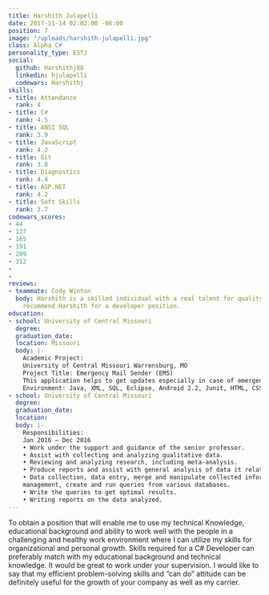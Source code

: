 ```yaml
---
title: Harshith Julapelli
date: 2017-11-14 02:02:00 -06:00
position: 7
image: "/uploads/harshith-julapelli.jpg"
class: Alpha C#
personality_type: ESTJ
social:
  github: Harshithj88
  linkedin: hjulapelli
  codewars: Harshithj
skills:
- title: Attendance
  rank: 4
- title: C#
  rank: 4.5
- title: ANSI SQL
  rank: 3.9
- title: JavaScript
  rank: 4.2
- title: Git
  rank: 3.8
- title: Diagnostics
  rank: 4.4
- title: ASP.NET
  rank: 4.2
- title: Soft Skills
  rank: 3.7
codewars_scores:
- 44
- 137
- 165
- 191
- 209
- 312
- 
- 
reviews:
- teammate: Cody Winton
  body: Harshith is a skilled individual with a real talent for quality. I'd highly
    recommend Harshith for a developer position.
education:
- school: University of Central Missouri
  degree: 
  graduation_date: 
  location: Missouri
  body: |-
    Academic Project:
    University of Central Missouri Warrensburg, MO
    Project Title: Emergency Mail Sender (EMS)
    This application helps to get updates especially in case of emergency, through mails regarding the missed calls and messages obtained when the mobile is inaccessible. Few times by not attempting Calls/Messages for long hours we may need to face few issues later. To avoid this, we are coming up with an application where we can integrate the mobile with SMTP email system so that employee/user will get the notification of email or SMS to their email client which is installed at his/her work stations.
    Environment: Java, XML, SQL, Eclipse, Android 2.2, Junit, HTML, CSS, Bootstrap.
- school: University of Central Missouri
  degree: 
  graduation_date: 
  location: 
  body: |-
    Responsibilities:
    Jan 2016 – Dec 2016
    • Work under the support and guidance of the senior professor.
    • Assist with collecting and analyzing qualitative data.
    • Reviewing and analyzing research, including meta-analysis.
    • Produce reports and assist with general analysis of data it relates.
    • Data collection, data entry, merge and manipulate collected information, database
    management, create and run queries from various databases.
    • Write the queries to get optimal results.
    • Writing reports on the data analyzed.
---
```


To obtain a position that will enable me to use my technical Knowledge, educational
background and ability to work well with the people in a challenging and healthy work environment where I can utilize my skills for organizational and personal growth. Skills required for a C# Developer can preferably match with my educational background and technical knowledge. It would be great to work under your supervision. I would like to say that my efficient problem-solving skills and “can do” attitude can be definitely useful for the growth of your company as well as my carrier.